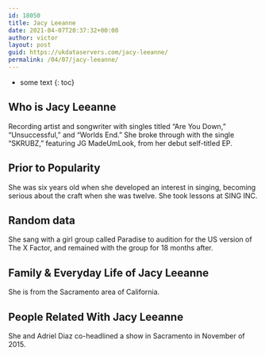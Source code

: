 ```yaml
---
id: 18050
title: Jacy Leeanne
date: 2021-04-07T20:37:32+00:00
author: victor
layout: post
guid: https://ukdataservers.com/jacy-leeanne/
permalink: /04/07/jacy-leeanne/
---
```


* some text
{: toc}


## Who is Jacy Leeanne



Recording artist and songwriter with singles titled &#8220;Are You Down,&#8221; &#8220;Unsuccessful,&#8221; and &#8220;Worlds End.&#8221; She broke through with the single &#8220;SKRUBZ,&#8221; featuring JG MadeUmLook, from her debut self-titled EP.

                
                
                
## Prior to Popularity



She was six years old when she developed an interest in singing, becoming serious about the craft when she was twelve. She took lessons at SING INC.

                
                
                
## Random data



She sang with a girl group called Paradise to audition for the US version of The X Factor, and remained with the group for 18 months after.

                
                
                
## Family & Everyday Life of Jacy Leeanne



She is from the Sacramento area of California.

                
                
                
## People Related With Jacy Leeanne



She and Adriel Diaz co-headlined a show in Sacramento in November of 2015.

                
              
            
          
          
          